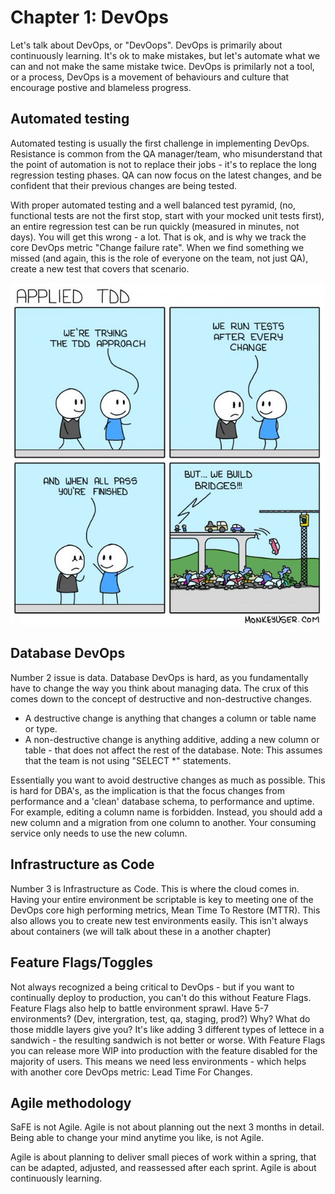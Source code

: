 # Chapter 1: DevOps

Let's talk about DevOps, or "DevOops". DevOps is primarily about continuously learning. It's ok to make mistakes, but let's automate what we can and not make the same mistake twice. DevOps is primilarly not a tool, or a process, DevOps is a movement of behaviours and culture that encourage postive and blameless progress.

## Automated testing
Automated testing is usually the first challenge in implementing DevOps. Resistance is common from the QA manager/team, who misunderstand that the point of automation is not to replace their jobs - it's to replace the long regression testing phases. QA can now focus on the latest changes, and be confident that their previous changes are being tested.

With proper automated testing and a well balanced test pyramid, (no, functional tests are not the first stop, start with your mocked unit tests first), an entire regression test can be run quickly (measured in minutes, not days). You will get this wrong - a lot. That is ok, and is why we track the core DevOps metric "Change failure rate". When we find something we missed (and again, this is the role of everyone on the team, not just QA), create a new test that covers that scenario.

![TDD](assets/TDDAndBridges.png "TDD and bridges")

## Database DevOps
Number 2 issue is data. Database DevOps is hard, as you fundamentally have to change the way you think about managing data. The crux of this comes down to the concept of destructive and non-destructive changes.

- A destructive change is anything that changes a column or table name or type. 
- A non-destructive change is anything additive, adding a new column or table - that does not affect the rest of the database. Note: This assumes that the team is not using "SELECT \*" statements. 

Essentially you want to avoid destructive changes as much as possible. This is hard for DBA's, as the implication is that the focus changes from performance and a 'clean' database schema, to performance and uptime. For example, editing a column name is forbidden. Instead, you should add a new column and a migration from one column to another. Your consuming service only needs to use the new column.

## Infrastructure as Code
Number 3 is Infrastructure as Code. This is where the cloud comes in. Having your entire environment be scriptable is key to meeting one of the DevOps core high performing metrics, Mean Time To Restore (MTTR). This also allows you to create new test environments easily. This isn't always about containers (we will talk about these in a another chapter)

## Feature Flags/Toggles
Not always recognized a being critical to DevOps - but if you want to continually deploy to production, you can't do this without Feature Flags. Feature Flags also help to battle environment sprawl. Have 5-7 environments? (Dev, intergration, test, qa, staging, prod?) Why? What do those middle layers give you? It's like adding 3 different types of lettece in a sandwich - the resulting sandwich is not better or worse. With Feature Flags you can release more WIP into production with the feature disabled for the majority of users. This means we need less environments - which helps with another core DevOps metric: Lead Time For Changes.

## Agile methodology
SaFE is not Agile. Agile is not about planning out the next 3 months in detail. Being able to change your mind anytime you like, is not Agile. 

Agile is about planning to deliver small pieces of work within a spring, that can be adapted, adjusted, and reassessed after each sprint. Agile is about continuously learning. 
